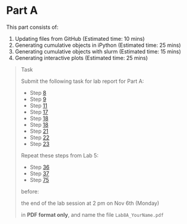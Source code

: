 # Part A

This part consists of:

<ol>
  <li> Updating files from GitHub (Estimated time: 10 mins)
  <li> Generating cumulative objects in iPython (Estimated time: 25 mins)
  <li> Generating cumulative objects with slurm (Estimated time: 15 mins)
  <li> Generating interactive plots (Estimated time: 25 mins)
</ol>

> <p class="task"> Task
>
> Submit the following task for lab report for Part A: 
> - Step [8](3.md#8)
> - Step [9](3.md#9)
> - Step [11](3.md#11)
> - Step [17](4.md#17)
> - Step [18](4.md#18)
> - Step [18](4.md#18)
> - Step [21](4.md#21)
> - Step [22](4.md#22)
> - Step [23](4.md#23)
>
> Repeat these steps from Lab 5:
> - Step [36](https://ee3801.github.io/Lab5/part-a/5.html#36)
> - Step [37](https://ee3801.github.io/Lab5/part-a/5.html#37)
> - Step [75](https://ee3801.github.io/Lab5/part-b/11.html#75)
>
> before:
>
> <p class="warn"> the end of the lab session at 2 pm on Nov 6th (Monday)
>
> in **PDF format only**, and name the file `Lab8A_YourName.pdf`